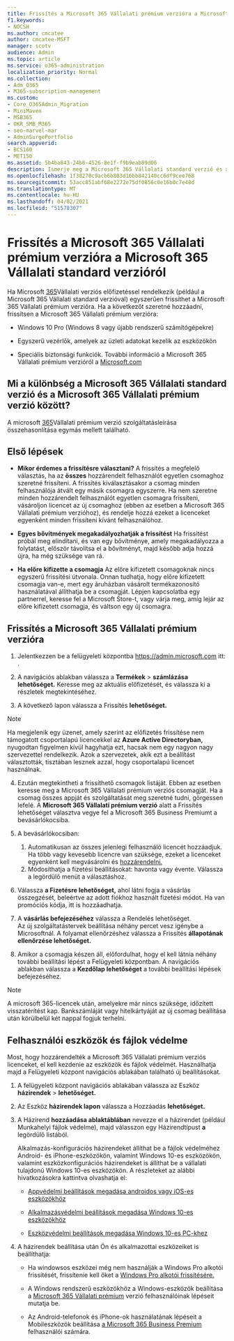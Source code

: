 ```yaml
---
title: Frissítés a Microsoft 365 Vállalati prémium verzióra a Microsoft 365 Vállalati standard verzióról
f1.keywords:
- NOCSH
ms.author: cmcatee
author: cmcatee-MSFT
manager: scotv
audience: Admin
ms.topic: article
ms.service: o365-administration
localization_priority: Normal
ms.collection:
- Adm_O365
- M365-subscription-management
ms.custom:
- Core_O365Admin_Migration
- MiniMaven
- MSB365
- OKR_SMB_M365
- seo-marvel-mar
- AdminSurgePortfolio
search.appverid:
- BCS160
- MET150
ms.assetid: 5b4ba843-24b8-4526-8e1f-f9b9eab89d06
description: Ismerje meg a Microsoft 365 Vállalati standard verzió és a Microsoft 365 Business Premium közötti különbséget, valamint azt, hogy miként frissíthet a Microsoft 365 Vállalati prémium verzióra.
ms.openlocfilehash: 1f38270c9acb6b803d16bb842140cc6df9cee768
ms.sourcegitcommit: 53acc851abf68e2272e75df0856c0e16b0c7e48d
ms.translationtype: MT
ms.contentlocale: hu-HU
ms.lasthandoff: 04/02/2021
ms.locfileid: "51578307"
---
```

# <a name="upgrade-to-microsoft-365-business-premium-from-microsoft-365-business-standard"></a>Frissítés a Microsoft 365 Vállalati prémium verzióra a Microsoft 365 Vállalati standard verzióról

Ha Microsoft [365](https://products.office.com/compare-all-microsoft-office-products-4-column?activetab=tab:primaryr2)Vállalati verziós előfizetéssel rendelkezik (például a Microsoft 365 Vállalati standard verzióval) egyszerűen frissíthet a Microsoft 365 Vállalati prémium verzióra. Ha a következőt szeretné hozzáadni, frissítsen a Microsoft 365 Vállalati prémium verzióra:

- Windows 10 Pro (Windows 8 vagy újabb rendszerű számítógépekre)

- Egyszerű vezérlők, amelyek az üzleti adatokat kezelik az eszközökön

- Speciális biztonsági funkciók.
További információ a Microsoft 365 Vállalati prémium verzióról a [Microsoft.com](https://www.microsoft.com/microsoft-365/business)

## <a name="whats-the-difference-between-microsoft-365-business-standard-and-microsoft-365-business-premium"></a>Mi a különbség a Microsoft 365 Vállalati standard verzió és a Microsoft 365 Vállalati prémium verzió között?

A microsoft [365](/office365/servicedescriptions/microsoft-365-service-descriptions/microsoft-365-business-service-description)Vállalati prémium verzió szolgáltatásleírása összehasonlítása egymás mellett található. 

## <a name="before-you-get-started"></a>Első lépések

- **Mikor érdemes a frissítésre választani?** A frissítés a megfelelő választás, ha az **összes** hozzárendelt felhasználót egyetlen csomaghoz szeretné frissíteni. A frissítés kiválasztásakor a csomag minden felhasználója átvált egy másik csomagra egyszerre. Ha nem szeretne minden hozzárendelt felhasználót egyetlen csomagra frissíteni, vásároljon licencet az új csomaghoz (ebben az esetben a Microsoft 365 Vállalati prémium verzióhoz), és rendelje hozzá ezeket a licenceket egyenként minden frissíteni kívánt felhasználóhoz. [](../admin/manage/assign-licenses-to-users.md)

- **Egyes bővítmények megakadályozhatják a frissítést** Ha frissítést próbál meg elindítani, és van egy bővítménye, amely megakadályozza a folytatást, először távolítsa el a bővítményt, majd később adja hozzá újra, ha még szüksége van rá.

- **Ha előre kifizette a csomagja** Az előre kifizetett csomagoknak nincs egyszerű frissítési útvonala. Onnan tudhatja, hogy előre kifizetett csomagja van-e, mert egy áruházban vásárolt termékazonosító használatával állíthatja be a csomagját. Lépjen kapcsolatba egy partnerrel, keresse fel a Microsoft Store-t, vagy várja meg, amíg lejár az előre kifizetett csomagja, és váltson egy új csomagra.

## <a name="upgrade-to-microsoft-365-business-premium"></a>Frissítés a Microsoft 365 Vállalati prémium verzióra

1. Jelentkezzen be a felügyeleti központba <a href="https://go.microsoft.com/fwlink/p/?linkid=837890" target="_blank">https://admin.microsoft.com</a> itt: .

2. A navigációs ablakban válassza a **Termékek** \> **számlázása lehetőséget.** Keresse meg az aktuális előfizetését, és válassza ki a részletek megtekintéséhez.

3. A következő lapon válassza a Frissítés **lehetőséget.**

  > [!NOTE]
  > Ha megjelenik egy üzenet, amely szerint az előfizetés frissítése nem támogatott csoportalapú licencekkel az **Azure Active Directoryban,** nyugodtan figyelmen kívül hagyhatja ezt, hacsak nem egy nagyon nagy szervezettel rendelkezik. Azok a szervezetek, akik ezt a beállítást választották, tisztában lesznek azzal, hogy csoportalapú licencet használnak.

4. Ezután megtekintheti a frissíthető csomagok listáját. Ebben az esetben keresse meg a Microsoft 365 Vállalati prémium verziós csomagját. Ha a csomag összes appját és szolgáltatását meg szeretné tudni, görgessen lefelé. A **Microsoft 365 Vállalati prémium verzió** alatt a Frissítés lehetőséget választva vegye fel a Microsoft 365 Business Premiumt a bevásárlókocsiba. 

5. A bevásárlókocsiban:

    1. Automatikusan az összes jelenlegi felhasználó licencét hozzáadjuk. Ha több vagy kevesebb licencre van szüksége, ezeket a licenceket egyenként kell megvásárolni és [hozzárendelni.](../admin/manage/assign-licenses-to-users.md)  
    2. Módosíthatja a fizetési beállításokat: havonta vagy évente. Válassza a legördülő menüt a választáshoz.

6. Válassza **a Fizetésre lehetőséget,** ahol látni fogja a vásárlás összegzését, beleértve az adott fiókhoz használt fizetési módot. Ha van promóciós kódja, itt is hozzáadhatja.

7. A **vásárlás befejezéséhez** válassza a Rendelés lehetőséget.\
Az új szolgáltatástervek beállítása néhány percet vesz igénybe a Microsoftnál. A folyamat ellenőrzéshez válassza a Frissítés **állapotának ellenőrzése lehetőséget.**

8. Amikor a csomagja készen áll, előfordulhat, hogy el kell látnia néhány további beállítási lépést a Felügyeleti központban. A navigációs ablakban válassza a **Kezdőlap lehetőséget** a további beállítási lépések befejezéséhez.

> [!NOTE]
> A microsoft 365-licencek után, amelyekre már nincs szüksége, időzített visszatérítést kap. Bankszámláját vagy hitelkártyáját az új csomag beállítása után körülbelül két nappal fogjuk terhelni.
  
## <a name="protect-user-devices-and-files"></a>Felhasználói eszközök és fájlok védelme

Most, hogy hozzárendelték a Microsoft 365 Vállalati prémium verziós licenceket, el kell kezdenie az eszközök és fájlok védelmét. Használhatja majd a Felügyeleti központ navigációs ablakában található új beállításokat.
  
1. A felügyeleti központ navigációs ablakában válassza az Eszköz **házirendek** \> **lehetőséget.**

2. Az Eszköz **házirendek lapon** válassza a Hozzáadás **lehetőséget.**

3. A Házirend **hozzáadása ablaktáblában** nevezze el a házirendet (például Munkahelyi fájlok védelme), majd válasszon egy Házirendtípust **a** legördülő listából.

    Alkalmazás-konfigurációs házirendeket állíthat be a fájlok védelméhez Android- és iPhone-eszközökön, valamint Windows 10-es eszközökön, valamint eszközkonfigurációs házirendeket is állíthat be a vállalati tulajdonú Windows 10-es eszközökön. A részleteket az alábbi hivatkozásokra kattintva olvashatja el:

    - [Appvédelmi beállítások megadása androidos vagy iOS-es eszközökhöz](app-protection-settings-for-android-and-ios.md)

    - [Alkalmazásvédelmi beállítások megadása Windows 10-es eszközökhöz](protection-settings-for-windows-10-devices.md)

    - [Eszközvédelmi beállítások megadása Windows 10-es PC-khez](protection-settings-for-windows-10-pcs.md)

4. A házirendek beállítása után Ön és alkalmazottai eszközeiket is beállíthatja:

    - Ha windowsos eszközei még nem használják a Windows Pro alkotói frissítését, frissítenie kell őket a [Windows Pro alkotói frissítésére.](upgrade-to-windows-pro-creators-update.md)

    - A Windows rendszerű eszközökhöz a Windows-eszközök beállítása a [Microsoft 365 Vállalati prémium](set-up-windows-devices.md) verzió felhasználóinak lépéseit mutatja be.

    - Az Android-telefonok és iPhone-ok használatának lépéseit a Mobileszközök beállítása [a Microsoft 365 Business Premium](set-up-mobile-devices.md) felhasználói számára.